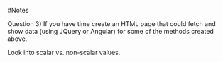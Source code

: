 #Notes

Question 3) If you have time create an HTML page that could fetch and show data (using JQuery or Angular) for some of the methods created above.

Look into scalar vs. non-scalar values.


